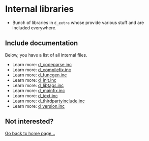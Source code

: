 # Internal libraries
- Bunch of libraries in `d_extra` whose provide various stuff and are included everywhere.

## Include documentation
Below, you have a list of all internal files.

- Learn more: [d_codeparse.inc](d_codeparse.md)
- Learn more: [d_compilefix.inc](d_compilefix.md)
- Learn more: [d_funcgen.inc](d_funcgen.md)
- Learn more: [d_init.inc](d_init.md)
- Learn more: [d_libtags.inc](d_libtags.md)
- Learn more: [d_mainfix.inc](d_mainfix.md)
- Learn more: [d_text.inc](d_text.md)
- Learn more: [d_thirdpartyinclude.inc](d_thirdpartyinclude.md)
- Learn more: [d_version.inc](d_version.md)

## Not interested?
[Go back to home page...](README.md)
